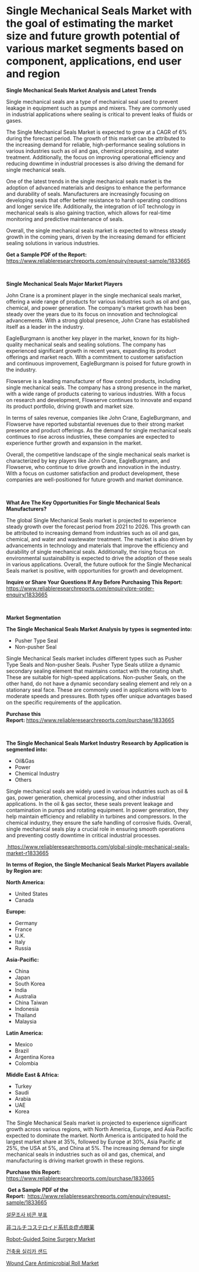 <p><h1>Single Mechanical Seals Market with the goal of estimating the market size and future growth potential of various market segments based on component, applications, end user and region</h1></p><p><strong>Single Mechanical Seals Market Analysis and Latest Trends</strong></p>
<p><p>Single mechanical seals are a type of mechanical seal used to prevent leakage in equipment such as pumps and mixers. They are commonly used in industrial applications where sealing is critical to prevent leaks of fluids or gases.</p><p>The Single Mechanical Seals Market is expected to grow at a CAGR of 6% during the forecast period. The growth of this market can be attributed to the increasing demand for reliable, high-performance sealing solutions in various industries such as oil and gas, chemical processing, and water treatment. Additionally, the focus on improving operational efficiency and reducing downtime in industrial processes is also driving the demand for single mechanical seals.</p><p>One of the latest trends in the single mechanical seals market is the adoption of advanced materials and designs to enhance the performance and durability of seals. Manufacturers are increasingly focusing on developing seals that offer better resistance to harsh operating conditions and longer service life. Additionally, the integration of IoT technology in mechanical seals is also gaining traction, which allows for real-time monitoring and predictive maintenance of seals.</p><p>Overall, the single mechanical seals market is expected to witness steady growth in the coming years, driven by the increasing demand for efficient sealing solutions in various industries.</p></p>
<p><strong>Get a Sample PDF of the Report:&nbsp;</strong> <a href="https://www.reliableresearchreports.com/enquiry/request-sample/1833665">https://www.reliableresearchreports.com/enquiry/request-sample/1833665</a></p>
<p>&nbsp;</p>
<p><strong>Single Mechanical Seals Major Market Players</strong></p>
<p><p>John Crane is a prominent player in the single mechanical seals market, offering a wide range of products for various industries such as oil and gas, chemical, and power generation. The company's market growth has been steady over the years due to its focus on innovation and technological advancements. With a strong global presence, John Crane has established itself as a leader in the industry.</p><p>EagleBurgmann is another key player in the market, known for its high-quality mechanical seals and sealing solutions. The company has experienced significant growth in recent years, expanding its product offerings and market reach. With a commitment to customer satisfaction and continuous improvement, EagleBurgmann is poised for future growth in the industry.</p><p>Flowserve is a leading manufacturer of flow control products, including single mechanical seals. The company has a strong presence in the market, with a wide range of products catering to various industries. With a focus on research and development, Flowserve continues to innovate and expand its product portfolio, driving growth and market size.</p><p>In terms of sales revenue, companies like John Crane, EagleBurgmann, and Flowserve have reported substantial revenues due to their strong market presence and product offerings. As the demand for single mechanical seals continues to rise across industries, these companies are expected to experience further growth and expansion in the market.</p><p>Overall, the competitive landscape of the single mechanical seals market is characterized by key players like John Crane, EagleBurgmann, and Flowserve, who continue to drive growth and innovation in the industry. With a focus on customer satisfaction and product development, these companies are well-positioned for future growth and market dominance.</p></p>
<p>&nbsp;</p>
<p><strong>What Are The Key Opportunities For Single Mechanical Seals Manufacturers?</strong></p>
<p><p>The global Single Mechanical Seals market is projected to experience steady growth over the forecast period from 2021 to 2026. This growth can be attributed to increasing demand from industries such as oil and gas, chemical, and water and wastewater treatment. The market is also driven by advancements in technology and materials that improve the efficiency and durability of single mechanical seals. Additionally, the rising focus on environmental sustainability is expected to drive the adoption of these seals in various applications. Overall, the future outlook for the Single Mechanical Seals market is positive, with opportunities for growth and development.</p></p>
<p><strong>Inquire or Share Your Questions If Any Before Purchasing This Report:</strong> <a href="https://www.reliableresearchreports.com/enquiry/pre-order-enquiry/1833665">https://www.reliableresearchreports.com/enquiry/pre-order-enquiry/1833665</a></p>
<p>&nbsp;</p>
<p><strong>Market Segmentation</strong></p>
<p><strong>The Single Mechanical Seals Market Analysis by types is segmented into:</strong></p>
<p><ul><li>Pusher Type Seal</li><li>Non-pusher Seal</li></ul></p>
<p><p>Single Mechanical Seals market includes different types such as Pusher Type Seals and Non-pusher Seals. Pusher Type Seals utilize a dynamic secondary sealing element that maintains contact with the rotating shaft. These are suitable for high-speed applications. Non-pusher Seals, on the other hand, do not have a dynamic secondary sealing element and rely on a stationary seal face. These are commonly used in applications with low to moderate speeds and pressures. Both types offer unique advantages based on the specific requirements of the application.</p></p>
<p><strong>Purchase this Report:&nbsp;</strong><a href="https://www.reliableresearchreports.com/purchase/1833665">https://www.reliableresearchreports.com/purchase/1833665</a></p>
<p>&nbsp;</p>
<p><strong>The Single Mechanical Seals Market Industry Research by Application is segmented into:</strong></p>
<p><ul><li>Oil&Gas</li><li>Power</li><li>Chemical Industry</li><li>Others</li></ul></p>
<p><p>Single mechanical seals are widely used in various industries such as oil & gas, power generation, chemical processing, and other industrial applications. In the oil & gas sector, these seals prevent leakage and contamination in pumps and rotating equipment. In power generation, they help maintain efficiency and reliability in turbines and compressors. In the chemical industry, they ensure the safe handling of corrosive fluids. Overall, single mechanical seals play a crucial role in ensuring smooth operations and preventing costly downtime in critical industrial processes.</p></p>
<p><a href="https://www.reliableresearchreports.com/global-single-mechanical-seals-market-r1833665">&nbsp;https://www.reliableresearchreports.com/global-single-mechanical-seals-market-r1833665</a></p>
<p><strong>In terms of Region, the Single Mechanical Seals Market Players available by Region are:</strong></p>
<p>
    <p> <strong> North America: </strong>
        <ul>
            <li>United States</li>
            <li>Canada</li>
        </ul>
        </p> 
    <p> <strong> Europe: </strong>
        <ul>
            <li>Germany</li>
            <li>France</li>
            <li>U.K.</li>
            <li>Italy</li>
            <li>Russia</li>
        </ul>
        </p> 
    <p> <strong> Asia-Pacific: </strong>
        <ul>
            <li>China</li>
            <li>Japan</li>
            <li>South Korea</li>
            <li>India</li>
            <li>Australia</li>
            <li>China Taiwan</li>
            <li>Indonesia</li>
            <li>Thailand</li>
            <li>Malaysia</li>
        </ul>
        </p> 
    <p> <strong> Latin America: </strong>
        <ul>
            <li>Mexico</li>
            <li>Brazil</li>
            <li>Argentina Korea</li>
            <li>Colombia</li>
        </ul>
        </p> 
    <p> <strong> Middle East & Africa: </strong>
        <ul>
            <li>Turkey</li>
            <li>Saudi</li>
            <li>Arabia</li>
            <li>UAE</li>
            <li>Korea</li>
        </ul>
    </p>
    </p>
<p><p>The Single Mechanical Seals market is projected to experience significant growth across various regions, with North America, Europe, and Asia Pacific expected to dominate the market. North America is anticipated to hold the largest market share at 35%, followed by Europe at 30%, Asia Pacific at 25%, the USA at 5%, and China at 5%. The increasing demand for single mechanical seals in industries such as oil and gas, chemical, and manufacturing is driving market growth in these regions.</p></p>
<p><strong>Purchase this Report: </strong><a href="https://www.reliableresearchreports.com/purchase/1833665">https://www.reliableresearchreports.com/purchase/1833665</a></p>
<p>&nbsp;<strong>Get a Sample PDF of the Report:&nbsp;&nbsp;</strong><a href="https://www.reliableresearchreports.com/enquiry/request-sample/1833665">https://www.reliableresearchreports.com/enquiry/request-sample/1833665</a></p>
<p><strong></strong></p>
<p><p><a href="https://medium.com/@goonfghyt6587/%EC%A1%B0%EC%82%AC-%EB%B9%84%EC%BD%98-%EB%B6%80%EC%9D%B4-%EC%8B%9C%EC%9E%A5-%EB%B6%84%EC%84%9D-%EA%B7%B8%EC%9D%98-cagr-%EC%8B%9C%EC%9E%A5-%EC%84%B8%EB%B6%84%ED%99%94-%EB%B0%8F-%EC%A0%84%EC%84%B8%EA%B3%84-%EC%82%B0%EC%97%85-%EA%B0%9C%EC%9A%94-15bc32138bf6">설문조사 비콘 부표</a></p><p><a href="https://medium.com/@elishelacruz56456/%E3%82%B3%E3%83%AB%E3%83%81%E3%82%B3%E3%82%B9%E3%83%86%E3%83%AD%E3%82%A4%E3%83%89%E6%8A%97%E7%82%8E%E7%97%87%E7%82%B9%E7%9C%BC%E8%96%AC%E5%B8%82%E5%A0%B4-%E5%B8%82%E5%A0%B4%E3%82%B7%E3%82%A7%E3%82%A2-%E5%B8%82%E5%A0%B4%E5%8B%95%E5%90%91-%E3%81%8A%E3%82%88%E3%81%B3%E5%B0%86%E6%9D%A5%E3%81%AE%E6%88%90%E9%95%B7%E3%82%92%E6%8E%A2%E3%82%8B-22e8ac924946">非コルチコステロイド系抗炎症点眼薬</a></p><p><a href="https://www.linkedin.com/pulse/robot-guided-spine-surgery-market-analysis-its-cagr-segmentation-mq8ve">Robot-Guided Spine Surgery Market</a></p><p><a href="https://medium.com/@christianlarkinus/%EA%B1%B4%EC%84%A4-%EA%B7%9C%EB%AA%A8-%EC%A3%BC%EB%B3%80-%EC%97%BC%EB%B6%84-%EC%8B%9C%EC%9E%A5-%EB%8F%99%ED%96%A5-%EB%B0%8F-%EC%8B%9C%EC%9E%A5-%EB%B6%84%EC%84%9D%EC%9D%80-2024-2031%EB%85%84%EA%B9%8C%EC%A7%80-%EC%98%88%EC%B8%A1%EB%90%A9%EB%8B%88%EB%8B%A4-4edf4d46e996">건축용 실리카 샌드</a></p><p><a href="https://www.linkedin.com/pulse/analyzing-wound-care-antimicrobial-roll-market-global-industry-ahvze">Wound Care Antimicrobial Roll Market</a></p></p>